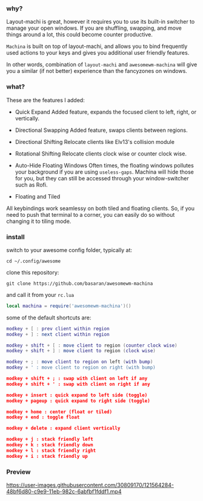 ### why?

Layout-machi is great, however it requires you to use its built-in switcher to manage your open windows. If you are shuffling, swapping, and move things around a lot, this could become counter productive.

`Machina` is built on top of layout-machi, and allows you to bind frequently used actions to your keys and gives you additional user friendly features.

In other words, combination of `layout-machi` and `awesomewm-machina` will give you a similar (if not better) experience than the fancyzones on windows.

### what?

These are the features I added:

- Quick Expand
Added feature, expands the focused client to left, right, or vertically.

- Directional Swapping
Added feature, swaps clients between regions.

- Directional Shifting
Relocate clients like Elv13's collision module

- Rotational Shifting
Relocate clients clock wise or counter clock wise.

- Auto-Hide Floating Windows 
Often times, the floating windows pollutes your background if you are using `useless-gaps`. Machina will hide those for you, but they can still be accessed through your window-switcher such as Rofi.

- Floating and Tiled

All keybindings work seamlessy on both tiled and floating clients. So, if you need to push that terminal to a corner, you can easily do so without changing it to tiling mode.

### install

switch to your awesome config folder, typically at:

```
cd ~/.config/awesome
```

clone this repository:

```
git clone https://github.com/basaran/awesomewm-machina
```

and call it from your `rc.lua`

```lua
local machina = require('awesomewm-machina')()
```

some of the default shortcuts are:

```lua
modkey + [ : prev client within region
modkey + ] : next client within region

modkey + shift + [ : move client to region (counter clock wise)
modkey + shift + ] : move client to region (clock wise)

modkey + ; : move client to region on left (with bump)
modkey + ' : move client to region on right (with bump)

modkey + shift + ; : swap with client on left if any
modkey + shift + ' : swap with client on right if any

modkey + insert : quick expand to left side (toggle)
modkey + pageup : quick expand to right side (toggle)

modkey + home : center (float or tiled)
modkey + end : toggle float

modkey + delete : expand client vertically

modkey + j : stack friendly left
modkey + k : stack friendly down
modkey + l : stack friendly right
modkey + i : stack friendly up
```

### Preview
https://user-images.githubusercontent.com/30809170/121564284-48bf6d80-c9e9-11eb-982c-6abfbf1fddf1.mp4



